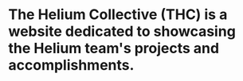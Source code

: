 # The Helium Collective (THC) is a website dedicated to showcasing the Helium team's projects and accomplishments.
